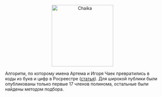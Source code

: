 <p align="center"> <img src="http://i.imgur.com/UKIMRAf.png" width="200" alt="Chaika"/> </p>

Алгоритм, по которому имена Артема и Игоря Чаек превратились в коды из букв и цифр в Росреестре ([статья](https://snob.ru/selected/entry/109929)). Для широкой публики были опубликованы только первые 17 членов полинома, остальные были найдены методом подбора.
